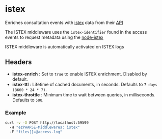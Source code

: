 # istex

Enriches consultation events with [istex](http://www.istex.fr/) data from their [API](https://api.istex.fr/documentation/)

The ISTEX middleware uses the ``istex-identifier`` found in the access events to request metadata using the [node-istex](hhttps://www.npmjs.com/package/node-istex)

ISTEX middleware is automatically activated on ISTEX logs

## Headers

+ **istex-enrich** : Set to ``true`` to enable ISTEX enrichment. Disabled by default.
+ **istex-ttl** : Lifetime of cached documents, in seconds. Defaults to ``7 days (3600 * 24 * 7)``.
+ **istex-throttle** : Minimum time to wait between queries, in milliseconds. Defaults to ``500``.

### Example

```bash
curl -v -X POST http://localhost:59599
  -H "ezPAARSE-Middlewares: istex"
  -F "files[]=@access.log"
```